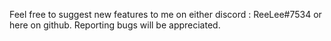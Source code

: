 Feel free to suggest new features to me on either discord : ReeLee#7534 or here on github.
Reporting bugs will be appreciated.

